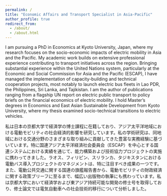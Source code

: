 ```yaml
---
permalink: /
title: "Economic Affairs and Transport Specialist in Asia-Pacific"
author_profile: true
redirect_from: 
  - /about/
  - /about.html
---
```




I am pursuing a PhD in Economics at Kyoto University, Japan, where my research focuses on the socio-economic impacts of electric mobility in Asia and the Pacific. My academic work builds on extensive professional experience contributing to transport initiatives across the region. 
Bringing substantial experience within the United Nations system, particularly at the Economic and Social Commission for Asia and the Pacific (ESCAP), I have managed the implementation of capacity-building and technical cooperation projects, most notably to launch electric bus fleets in Lao PDR, the Philippines, Sri Lanka, and Tajikistan. I am the author of publications ranging from a flagship UN report on electric public transport to policy briefs on the financial economics of electric mobility. I hold Master’s degrees in Economics and East Asian Sustainable Development from Kyoto University, where my thesis examined socio-technical transitions to electric vehicles.

私は日本の京都大学で経済学の博士課程に在籍しており、アジア太平洋地域における電動モビリティの社会経済的影響を研究しています。私の学術研究は、同地域における交通分野のさまざまな取り組みに貢献してきた豊富な実務経験に基づいています。特に国連アジア太平洋経済社会委員会（ESCAP）を中心とする国連システムにおける実績を通じて、能力構築および技術協力プロジェクトの実施に携わってきました。ラオス、フィリピン、スリランカ、タジキスタンにおける電動バス導入プロジェクトのマネジメントは、特に注目すべき成果の一つです。また、電動公共交通に関する国連の旗艦報告書から、電動モビリティの財政経済に関する政策ブリーフに至るまで、幅広い出版物の執筆にも携わっています。私は京都大学において経済学および東アジア持続可能な開発の修士号を取得しており、修士論文では電気自動車への社会技術的移行について分析しました。
